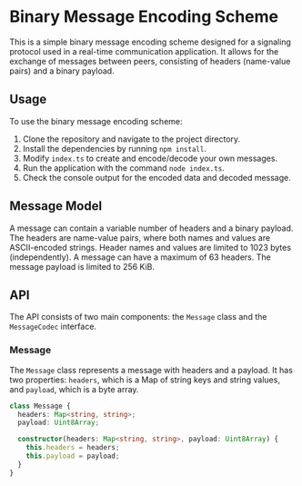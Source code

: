 # Binary Message Encoding Scheme

This is a simple binary message encoding scheme designed for a signaling protocol used in a real-time communication application. It allows for the exchange of messages between peers, consisting of headers (name-value pairs) and a binary payload.

## Usage

To use the binary message encoding scheme:

1. Clone the repository and navigate to the project directory.
2. Install the dependencies by running `npm install`.
3. Modify `index.ts` to create and encode/decode your own messages.
4. Run the application with the command `node index.ts`.
5. Check the console output for the encoded data and decoded message.

## Message Model

A message can contain a variable number of headers and a binary payload. The headers are name-value pairs, where both names and values are ASCII-encoded strings. Header names and values are limited to 1023 bytes (independently). A message can have a maximum of 63 headers. The message payload is limited to 256 KiB.

## API

The API consists of two main components: the `Message` class and the `MessageCodec` interface.

### Message

The `Message` class represents a message with headers and a payload. It has two properties: `headers`, which is a Map of string keys and string values, and `payload`, which is a byte array.

```typescript
class Message {
  headers: Map<string, string>;
  payload: Uint8Array;

  constructor(headers: Map<string, string>, payload: Uint8Array) {
    this.headers = headers;
    this.payload = payload;
  }
}